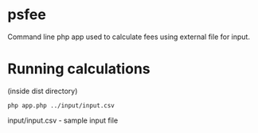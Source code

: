 # psfee

Command line php app used to calculate fees using external file for input.

# Running calculations
(inside dist directory)
```
php app.php ../input/input.csv
```

input/input.csv - sample input file
